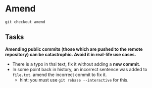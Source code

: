 # Amend

```shell
git checkout amend
```
## Tasks
**Amending public commits (those which are pushed to the remote repository) can be catastrophic. Avoid it in real-life use cases.**

- There is a typo in thsi text, fix it without adding a **new commit**.
- In some point back in history, an incorrect sentence was added to `file.txt`. amend the incorrect commit to fix it. 
  - hint: you must use `git rebase --interactive` for this. 